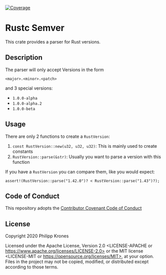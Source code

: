 [![Coverage](https://img.shields.io/badge/dynamic/json?color=brightgreen&label=coverage&query=%24.data%5B0%5D.totals.lines.percent&suffix=%25&url=https%3A%2F%2Fraw.githubusercontent.com%2Fflip1995%2Frustc-semver%2Fgh-pages%2Fcov.json)](https://flip1995.github.io/rustc-semver/)

# Rustc Semver

This crate provides a parser for Rust versions.

## Description

The parser will only accept Versions in the form
```
<major>.<minor>.<patch>
```
and 3 special versions:

- `1.0.0-alpha`
- `1.0.0-alpha.2`
- `1.0.0-beta`

## Usage

There are only 2 functions to create a `RustVersion`:

1. `const RustVersion::new(u32, u32, u32)`: This is mainly used to create
   constants
2. `RustVersion::parse(&str)`: Usually you want to parse a version with this
   function

If you have a `RustVersion` you can compare them, like you would expect:

```
assert!(RustVersion::parse("1.42.0")? < RustVersion::parse("1.43")?);
```

## Code of Conduct

This repository adopts the [Contributor Covenant Code of
Conduct](https://www.contributor-covenant.org/version/1/4/code-of-conduct/)

## License

Copyright 2020 Philipp Krones

Licensed under the Apache License, Version 2.0 <LICENSE-APACHE or
https://www.apache.org/licenses/LICENSE-2.0> or the MIT license <LICENSE-MIT or
https://opensource.org/licenses/MIT>, at your option. Files in the project may
not be copied, modified, or distributed except according to those terms.
